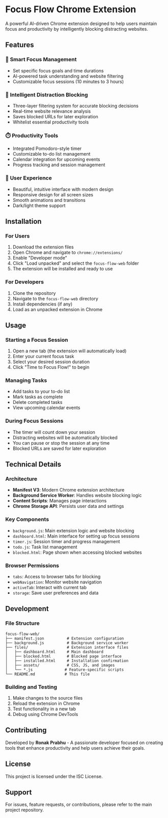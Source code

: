 # Focus Flow Chrome Extension

A powerful AI-driven Chrome extension designed to help users maintain focus and productivity by intelligently blocking distracting websites.

## Features

### 🎯 **Smart Focus Management**
- Set specific focus goals and time durations
- AI-powered task understanding and website filtering
- Customizable focus sessions (10 minutes to 3 hours)

### 🚫 **Intelligent Distraction Blocking**
- Three-layer filtering system for accurate blocking decisions
- Real-time website relevance analysis
- Saves blocked URLs for later exploration
- Whitelist essential productivity tools

### ⏱️ **Productivity Tools**
- Integrated Pomodoro-style timer
- Customizable to-do list management
- Calendar integration for upcoming events
- Progress tracking and session management

### 🎨 **User Experience**
- Beautiful, intuitive interface with modern design
- Responsive design for all screen sizes
- Smooth animations and transitions
- Dark/light theme support

## Installation

### For Users
1. Download the extension files
2. Open Chrome and navigate to `chrome://extensions/`
3. Enable "Developer mode"
4. Click "Load unpacked" and select the `focus-flow-web` folder
5. The extension will be installed and ready to use

### For Developers
1. Clone the repository
2. Navigate to the `focus-flow-web` directory
3. Install dependencies (if any)
4. Load as an unpacked extension in Chrome

## Usage

### Starting a Focus Session
1. Open a new tab (the extension will automatically load)
2. Enter your current focus task
3. Select your desired session duration
4. Click "Time to Focus Flow!" to begin

### Managing Tasks
- Add tasks to your to-do list
- Mark tasks as complete
- Delete completed tasks
- View upcoming calendar events

### During Focus Sessions
- The timer will count down your session
- Distracting websites will be automatically blocked
- You can pause or stop the session at any time
- Blocked URLs are saved for later exploration

## Technical Details

### Architecture
- **Manifest V3**: Modern Chrome extension architecture
- **Background Service Worker**: Handles website blocking logic
- **Content Scripts**: Manages page interactions
- **Chrome Storage API**: Persists user data and settings

### Key Components
- `background.js`: Main extension logic and website blocking
- `dashboard.html`: Main interface for setting up focus sessions
- `timer.js`: Session timer and progress management
- `todo.js`: Task list management
- `blocked.html`: Page shown when accessing blocked websites

### Browser Permissions
- `tabs`: Access to browser tabs for blocking
- `webNavigation`: Monitor website navigation
- `activeTab`: Interact with current tab
- `storage`: Save user preferences and data

## Development

### File Structure
```
focus-flow-web/
├── manifest.json          # Extension configuration
├── background.js          # Background service worker
├── files/                 # Extension interface files
│   ├── dashboard.html     # Main dashboard
│   ├── blocked.html       # Blocked page interface
│   ├── installed.html     # Installation confirmation
│   ├── assets/            # CSS, JS, and images
│   └── *.js              # Feature-specific scripts
└── README.md             # This file
```

### Building and Testing
1. Make changes to the source files
2. Reload the extension in Chrome
3. Test functionality in a new tab
4. Debug using Chrome DevTools

## Contributing

Developed by **Ronak Prabhu** - A passionate developer focused on creating tools that enhance productivity and help users achieve their goals.

## License

This project is licensed under the ISC License.

## Support

For issues, feature requests, or contributions, please refer to the main project repository.
